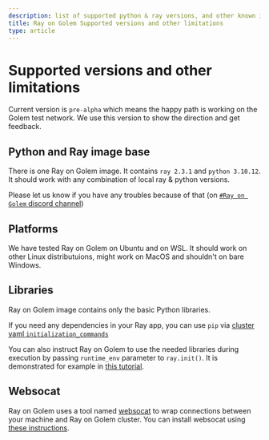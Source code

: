 ```yaml
---
description: list of supported python & ray versions, and other known issues
title: Ray on Golem Supported versions and other limitations 
type: article
---
```


# Supported versions and other limitations

Current version is `pre-alpha` which means the happy path is working on the Golem test network. 
We use this version to show the direction and get feedback.

## Python and Ray image base

There is one Ray on Golem image. It contains `ray 2.3.1` and `python 3.10.12`.
It should work with any combination of local ray & python versions. 

Please let us know if you have any troubles because of that (on [`#Ray on Golem` discord channel](https://chat.golem.network/))


<!--To override this automatic image selection, you can edit the `image_tag` property in your cluster yaml file.
We are preparing the tools for users to build and upload their own images, but for now - please [let us know on `#Ray on Golem` discord channel)](https://chat.golem.network/) if you are in a need of an image with a version combination we haven't prepared yet. We will be happy to help you.
-->

## Platforms

We have tested Ray on Golem on Ubuntu and on WSL. It should work on other Linux distributuions, might work on MacOS and shouldn't on bare Windows.


## Libraries

Ray on Golem image contains only the basic Python libraries.

If you need any dependencies in your Ray app,
you can use `pip` via [cluster yaml `initialization_commands`](https://golem-docs-git-mateusz-ray-on-golem-pre-alpha-golem.vercel.app/docs/creators/ray/cluster-yaml-reference#initializationcommands)

You can also instruct Ray on Golem to use the needed libraries during execution by passing `runtime_env` parameter to `ray.init()`.
It is demonstrated for example in [this tutorial](/docs/creators/ray/conversion-to-ray-on-golem-tutorial#passendplaylibraryrequirementtoray).

## Websocat

Ray on Golem uses a tool named [websocat](https://lib.rs/crates/websocat) to wrap connections between your machine and Ray on Golem cluster.
You can install websocat using [these instructions](https://lindevs.com/install-websocat-on-ubuntu/).

